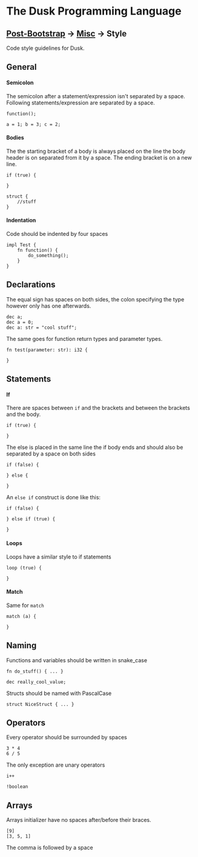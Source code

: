 # The Dusk Programming Language

## [Post-Bootstrap](../README.md) -> [Misc](README.md) -> Style

Code style guidelines for Dusk.

## General

#### Semicolon
The semicolon after a statement/expression isn't separated by a space. Following statements/expression are separated by a space.
```
function();

a = 1; b = 3; c = 2;
```

#### Bodies
The the starting bracket of a body is always placed on the line the body header is on separated from it by a space. The ending bracket is on a new line.

```
if (true) {

}

struct {
    //stuff
}
```

#### Indentation
Code should be indented by four spaces

```
impl Test {
    fn function() {
        do_something();
    }
}
```



## Declarations
The equal sign has spaces on both sides, the colon specifying the type however only has one afterwards.
```
dec a;
dec a = 0;
dec a: str = "cool stuff";
```

The same goes for function return types and parameter types.
```
fn test(parameter: str): i32 {

}
```

## Statements

#### If
There are spaces between ``if`` and the brackets and between the brackets and the body.

```
if (true) {

}
```

The else is placed in the same line the if body ends and should also be separated by a space on both sides

```
if (false) {

} else {

}
```

An ``else if`` construct is done like this:

```
if (false) {

} else if (true) {

}
```

#### Loops
Loops have a similar style to if statements

```
loop (true) {

}
```

#### Match
Same for ``match``

```
match (a) {

}
```

## Naming
Functions and variables should be written in snake\_case
```
fn do_stuff() { ... }

dec really_cool_value;
```

Structs should be named with PascalCase

```
struct NiceStruct { ... }
```

## Operators
Every operator should be surrounded by spaces
```
3 * 4
6 / 5
```

The only exception are unary operators
```
i++

!boolean
```

## Arrays
Arrays initializer have no spaces after/before their braces.

```
[9]
[3, 5, 1]
```
The comma is followed by a space
